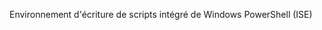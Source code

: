<Token xmlns:xlink="http://www.w3.org/1999/xlink">Environnement d'écriture de scripts intégré de Windows PowerShell (ISE)</Token>

<!--HONumber=Apr16_HO1-->


